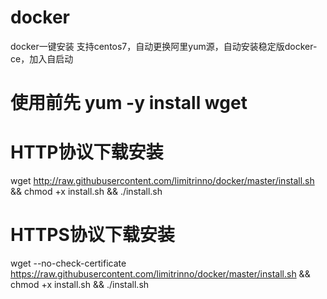 # docker
docker一键安装 支持centos7，自动更换阿里yum源，自动安装稳定版docker-ce，加入自启动

# 使用前先 yum -y install wget

# HTTP协议下载安装
wget http://raw.githubusercontent.com/limitrinno/docker/master/install.sh && chmod +x install.sh && ./install.sh

# HTTPS协议下载安装
wget --no-check-certificate https://raw.githubusercontent.com/limitrinno/docker/master/install.sh && chmod +x install.sh && ./install.sh
